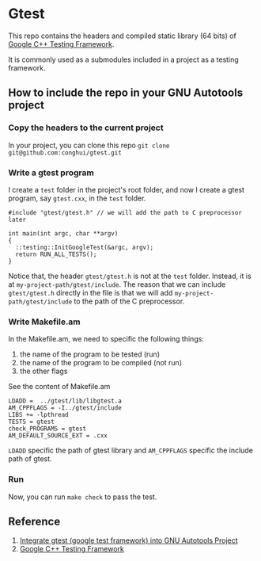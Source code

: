 # Gtest

This repo contains the headers and compiled static library (64 bits) of 
[Google C++ Testing Framework](https://code.google.com/p/googletest/).

It is commonly used as a submodules included in a project as a testing 
framework. 

## How to include the repo in your GNU Autotools project

### Copy the headers to the current project

In your project, you can clone this repo 
`git clone git@github.com:conghui/gtest.git`


### Write a gtest program 

I create a `test` folder in the project's root folder, and now I create a 
gtest program, say `gtest.cxx`, in the `test` folder.


    #include "gtest/gtest.h" // we will add the path to C preprocessor later

    int main(int argc, char **argv)
    {
      ::testing::InitGoogleTest(&argc, argv);
      return RUN_ALL_TESTS();
    }


Notice that, the header `gtest/gtest.h` is not at the `test` folder. 
Instead, it is at `my-project-path/gtest/include`. The reason that we can 
include `gtest/gtest.h` directly in the file is that we will add 
`my-project-path/gtest/include` to the path of the C preprocessor.

### Write Makefile.am

In the Makefile.am, we need to specific the following things:
1. the name of the program to be tested (run)
2. the name of the program to be compiled (not run)
3. the other flags

See the content of Makefile.am


    LDADD =  ../gtest/lib/libgtest.a
    AM_CPPFLAGS = -I../gtest/include
    LIBS += -lpthread
    TESTS = gtest
    check_PROGRAMS = gtest
    AM_DEFAULT_SOURCE_EXT = .cxx


`LDADD` specific the path of gtest library and `AM_CPPFLAGS` specific the 
include path of gtest.

### Run
Now, you can run `make check` to pass the test.

## Reference
1. [Integrate gtest (google test framework) into GNU Autotools 
   Project](http://conghui.github.io/2013/11/20/integrate-gtest-into-autotools/)
2. [Google C++ Testing Framework](https://code.google.com/p/googletest/)
